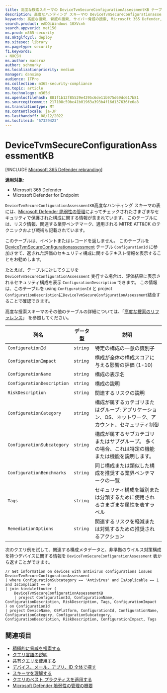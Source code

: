 ```yaml
---
title: 高度な検索スキーマの DeviceTvmSecureConfigurationAssessmentKB テーブル
description: 高度なハンティング スキーマの DeviceTvmSecureConfigurationassessmentKB テーブルで、Microsoft Defender 脆弱性の管理によって評価されるさまざまなセキュリティで保護された構成について説明します。
keywords: 高度な捜索, 脅威の捜索, サイバー脅威の捜索, Microsoft 365 Defender, microsoft 365, m365, 検索, クエリ, テレメトリ, スキーマ参照, kusto, テーブル, データ型, 説明, 脅威&脆弱性管理, TVM, デバイス管理, セキュリティ構成, MITRE ATT&CK フレームワーク, サポート情報, KB, DeviceTvmSecureConfigurationassessmentKB, MDVM,Microsoft Defender 脆弱性の管理
search.product: eADQiWindows 10XVcnh
search.appverid: met150
ms.prod: m365-security
ms.mktglfcycl: deploy
ms.sitesec: library
ms.pagetype: security
f1.keywords:
- NOCSH
ms.author: maccruz
author: schmurky
ms.localizationpriority: medium
manager: dansimp
audience: ITPro
ms.collection: m365-security-compliance
ms.topic: article
ms.technology: m365d
ms.openlocfilehash: 881f1b12f85529e4295c6de11b975d69dc617b81
ms.sourcegitcommit: 217108c59be41b01963a393b4f16d137636fe6a8
ms.translationtype: MT
ms.contentlocale: ja-JP
ms.lasthandoff: 08/12/2022
ms.locfileid: "67329423"
---
```

# <a name="devicetvmsecureconfigurationassessmentkb"></a>DeviceTvmSecureConfigurationAssessmentKB

[!INCLUDE [Microsoft 365 Defender rebranding](../includes/microsoft-defender.md)]


**適用対象:**
- Microsoft 365 Defender
- Microsoft Defender for Endpoint

`DeviceTvmSecureConfigurationAssessmentKB`高度なハンティング スキーマの表には、[Microsoft Defender 脆弱性の管理](/windows/security/threat-protection/microsoft-defender-atp/next-gen-threat-and-vuln-mgt)によってチェックされたさまざまなセキュリティで保護された構成に関する情報が含まれています。 このテーブルには、リスク情報、関連する業界ベンチマーク、適用される MITRE ATT&CK のテクニックおよび戦術も記載されています。

このテーブルは、イベントまたはレコードを返しません。 このテーブルを [DeviceTvmSecureConfigurationassessment](advanced-hunting-devicetvmsecureconfigurationassessment-table.md) テーブル `ConfigurationId` に参加させて、返された評価のセキュリティ構成に関するテキスト情報を表示することをお勧めします。

たとえば、テーブルに対してクエリを `DeviceTvmSecureConfigurationAssessment` 実行する場合は、評価結果に表示されるセキュリティ構成を表示 `ConfigurationDescription` できます。 この情報は、このテーブルを using `ConfigurationId` と project `ConfigurationDescription`に`DeviceTvmSecureConfigurationAssessment`結合することで確認できます。

高度な捜索スキーマのその他のテーブルの詳細については、「[高度な捜索のリファレンス](advanced-hunting-schema-tables.md)」 を参照してください。

| 列名 | データ型 | 説明 |
|-------------|-----------|-------------|
| `ConfigurationId` | `string` | 特定の構成の一意の識別子 |
| `ConfigurationImpact` | `string` | 構成が全体の構成スコアに与える影響の評価 (1-10) |
| `ConfigurationName` | `string` | 構成の表示名 |
| `ConfigurationDescription` | `string` | 構成の説明 |
| `RiskDescription` | `string` | 関連するリスクの説明 |
| `ConfigurationCategory` | `string` | 構成が属するカテゴリまたはグループ: アプリケーション、OS、ネットワーク、アカウント、セキュリティ制御|
| `ConfigurationSubcategory` | `string` |構成が属するサブカテゴリまたはサブグループ。 多くの場合、これは特定の機能または機能を説明します。 |
| `ConfigurationBenchmarks` | `string` | 同じ構成または類似した構成を推奨する業界ベンチマークの一覧 |
| `Tags` | `string` | セキュリティ構成を識別または分類するために使用されるさまざまな属性を表すラベル |
| `RemediationOptions` | `string` | 関連するリスクを軽減または対処するための推奨されるアクション |

次のクエリ例を試して、関連する構成メタデータと、非準拠のウイルス対策構成を持つデバイスに関する情報を `DeviceTvmSecureConfigurationAssessment` 表から返すことができます。

```kusto
// Get information on devices with antivirus configurations issues
DeviceTvmSecureConfigurationAssessment
| where ConfigurationSubcategory == 'Antivirus' and IsApplicable == 1 and IsCompliant == 0
| join kind=leftouter (
    DeviceTvmSecureConfigurationAssessmentKB
    | project ConfigurationId, ConfigurationName, ConfigurationDescription, RiskDescription, Tags, ConfigurationImpact
) on ConfigurationId
| project DeviceName, OSPlatform, ConfigurationId, ConfigurationName, ConfigurationCategory, ConfigurationSubcategory, ConfigurationDescription, RiskDescription, ConfigurationImpact, Tags
```

## <a name="related-topics"></a>関連項目

- [積極的に脅威を捜索する](advanced-hunting-overview.md)
- [クエリ言語の説明](advanced-hunting-query-language.md)
- [共有クエリを使用する](advanced-hunting-shared-queries.md)
- [デバイス、メール、アプリ、ID 全体で探す](advanced-hunting-query-emails-devices.md)
- [スキーマを理解する](advanced-hunting-schema-tables.md)
- [クエリのベスト プラクティスを適用する](advanced-hunting-best-practices.md)
- [Microsoft Defender 脆弱性の管理の概要](/windows/security/threat-protection/microsoft-defender-atp/next-gen-threat-and-vuln-mgt)